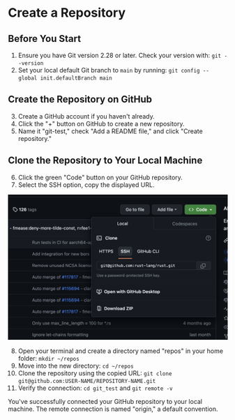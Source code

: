 # Create a Repository

## Before You Start

1. Ensure you have Git version 2.28 or later. Check your version with: `git --version`
2. Set your local default Git branch to `main` by running: `git config --global init.defaultBranch main`

## Create the Repository on GitHub

3. Create a GitHub account if you haven't already.
4. Click the "+" button on GitHub to create a new repository.
5. Name it "git-test," check "Add a README file," and click "Create repository."

## Clone the Repository to Your Local Machine

6. Click the green "Code" button on your GitHub repository.
7. Select the SSH option, copy the displayed URL.

<img src="images/sshClone.png" alt="Setting Location" />

8. Open your terminal and create a directory named "repos" in your home folder: `mkdir ~/repos`
9. Move into the new directory: `cd ~/repos`
10. Clone the repository using the copied URL: `git clone git@github.com:USER-NAME/REPOSITORY-NAME.git`
11. Verify the connection: `cd git_test` and `git remote -v`

You've successfully connected your GitHub repository to your local machine. The remote connection is named "origin," a default convention.
